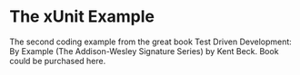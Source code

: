 # The xUnit Example
The second coding example from the great book Test Driven Development: By Example (The Addison-Wesley Signature Series) by Kent Beck. Book could be purchased here.

